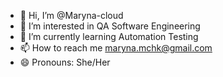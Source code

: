 - 👋 Hi, I’m @Maryna-cloud
- 👀 I’m interested in QA Software Engineering 
- 🌱 I’m currently learning Automation Testing
- 📫 How to reach me maryna.mchk@gmail.com
- 😄 Pronouns: She/Her

<!---
Maryna-cloud/Maryna-cloud is a ✨ special ✨ repository because its `README.md` (this file) appears on your GitHub profile.
You can click the Preview link to take a look at your changes.
--->
